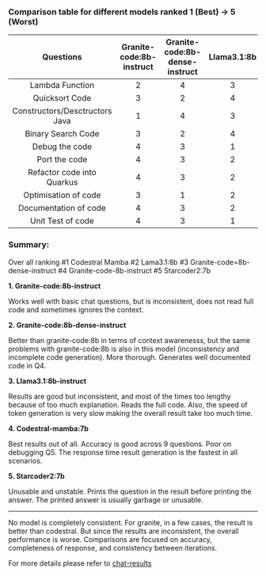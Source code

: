 ### Comparison table for different models ranked 1 (Best) -> 5 (Worst)

| Questions | Granite-code:8b-instruct | Granite-code:8b-dense-instruct | Llama3.1:8b | Codestral-Mamba:7b | Starcoder2:7b |
| :----: | :----: | :----: | :----: | :----: | :----: |
| Lambda Function | 2 | 4 | 3 | 1 | 5 |
| Quicksort Code | 3 | 2 | 4 | 1 | 5 |
| Constructors/Desctructors Java | 1 | 4 | 3 | 2 | 5 |
| Binary Search Code | 3 | 2 | 4 | 1 | 5 |
| Debug the code | 4 | 3 | 1 | 2 | 5 |
| Port the code | 4 | 3 | 2 | 1 | 5 |
| Refactor code into Quarkus | 4 | 3 | 2 | 1 | 5 |
| Optimisation of code | 3 | 1 | 2 | 4 | 5 |
| Documentation of code | 4 | 3 | 2 | 1 | 5 |
| Unit Test of code | 4 | 3 | 1 | 2 | 5 |


### Summary:
Over all ranking
#1 Codestral Mamba
#2 Lama3.1:8b
#3 Granite-code=8b-dense-instruct
#4 Granite-code-8b-instruct
#5 Starcoder2:7b

**1. Granite-code:8b-instruct**

Works well with basic chat questions, but is inconsistent, does not read full code and sometimes ignores the context.

**2. Granite-code:8b-dense-instruct**

Better than granite-code:8b in terms of context awarenesss, but the same problems with granite-code:8b is also in this model (inconsistency and incomplete code generation). More thorough. Generates well documented code in Q4.

**3. Llama3.1:8b-instruct**

Results are good but inconsistent, and most of the times too lengthy because of too much explanation. Reads the full code. Also, the speed of token generation is very slow making the overall result take too much time.

**4. Codestral-mamba:7b**

Best results out of all. Accuracy is good across 9 questions. Poor on debugging Q5. The response time result generation is the fastest in all scenarios. 

**5. Starcoder2:7b**

Unusable and unstable. Prints the question in the result before printing the answer. The printed answer is usually garbage or unusable.

---------------------------------------------------------------------------------------------------

No model is completely consistent. For granite, in a few cases, the result is better than codestral. But since the results are inconsistent, the overall performance is worse.
Comparisons are focused on accuracy, completeness of response, and consistency between iterations.

For more details please refer to [chat-results](https://github.com/IBM-GC/vscode-granite-testcases/tree/main/chat-results)
